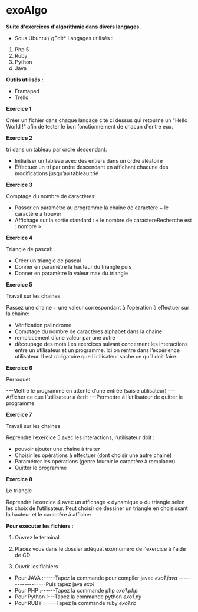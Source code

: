 exoAlgo
==

**Suite d'exercices d'algorithmie dans divers langages.**

- Sous Ubuntu / gEdit* Langages utilisés :


1. Php 5
2. Ruby 
3. Python 
4. Java


**Outils utilisés :** 

- Framapad
- Trello 

**Exercice 1**

Créer un fichier dans chaque langage cité ci dessus qui retourne un "Hello World !" afin de tester le bon fonctionnement de chacun d'entre eux.

**Exercice 2**

tri dans un tableau par ordre descendant:
- Initialiser un tableau avec des entiers dans un ordre aléatoire
- Effectuer un tri par ordre descendant en affichant chacune des modifications jusqu’au tableau trié

**Exercice 3**

Comptage du nombre de caractères:
- Passer en paramètre au programme la chaine de caractère + le caractère à trouver
- Affichage sur la sortie standard : « le nombre de caractereRecherche est : nombre »

**Exercice 4**

Triangle de pascal:
- Créer un triangle de pascal
- Donner en paramètre la hauteur du triangle puis
- Donner en paramètre la valeur max du triangle

**Exercice 5**

Travail sur les chaines.

Passez une chaine + une valeur correspondant à l’opération à effectuer sur la chaine:
- Vérification palindrome
- Comptage du nombre de caractères alphabet dans la chaine
- remplacement d’une valeur par une autre
- découpage des mots
Les exercices suivant concernent les interactions entre un utilisateur et un programme. Ici on rentre
dans l’expérience utilisateur. Il est obligatoire que l’utilisateur sache ce qu’il doit faire.

**Exercice 6**

Perroquet

---Mettre le programme en attente d’une entrée (saisie utilisateur)
---Afficher ce que l’utilisateur a écrit
---Permettre à l’utilisateur de quitter le programme

**Exercice 7**

Travail sur les chaines.

Reprendre l’exercice 5 avec les interactions, l’utilisateur doit :
- pouvoir ajouter une chaine à traiter
- Choisir les opérations à effectuer (dont choisir une autre chaine)
- Paramétrer les opérations (genre fournir le caractère à remplacer)
- Quitter le programme

**Exercice 8**

Le triangle

Reprendre l’exercice 4 avec un affichage « dynamique » du triangle selon les choix de l’utilisateur.
Peut choisir de dessiner un triangle en choisissant la hauteur et le caractère à afficher

**Pour exécuter les fichiers :**

1. Ouvrez le terminal

2. Placez vous dans le dossier adéquat exo(numéro de l'exercice à l'aide de CD

3. Ouvrir les fichiers

- Pour JAVA :-----Tapez la commande pour compiler javac *exo1.java*
------------------Puis tapez java *exo1*
- Pour PHP :------Tapez la commande php *exo1.php*
- Pour Python :---Tapez la commande python *exo1.py*
- Pour RUBY :-----Tapez la commande ruby *exo1.rb*

